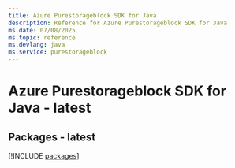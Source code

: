 ```yaml
---
title: Azure Purestorageblock SDK for Java
description: Reference for Azure Purestorageblock SDK for Java
ms.date: 07/08/2025
ms.topic: reference
ms.devlang: java
ms.service: purestorageblock
---
```

# Azure Purestorageblock SDK for Java - latest
## Packages - latest
[!INCLUDE [packages](purestorageblock-index.md)]